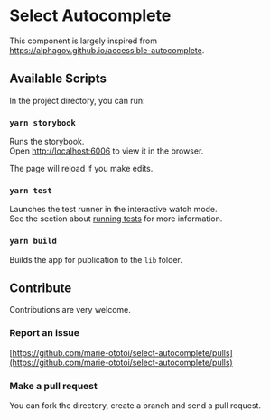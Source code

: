 # Select Autocomplete

This component is largely inspired from https://alphagov.github.io/accessible-autocomplete.

## Available Scripts

In the project directory, you can run:

### `yarn storybook`

Runs the storybook.\
Open [http://localhost:6006](http://localhost:6006) to view it in the browser.

The page will reload if you make edits.

### `yarn test`

Launches the test runner in the interactive watch mode.\
See the section about [running tests](https://facebook.github.io/create-react-app/docs/running-tests) for more information.

### `yarn build`

Builds the app for publication to the `lib` folder.

## Contribute

Contributions are very welcome.

### Report an issue

[https://github.com/marie-ototoi/select-autocomplete/pulls](https://github.com/marie-ototoi/select-autocomplete/pulls)

### Make a pull request

You can fork the directory, create a branch and send a pull request.
